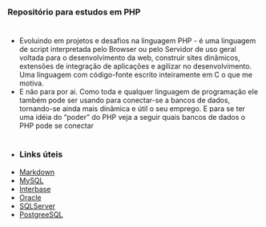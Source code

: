   ### Repositório para estudos em PHP ###

#
- Evoluindo em projetos e desafios na linguagem PHP - é uma linguagem de script interpretada pelo Browser ou pelo Servidor de uso geral voltada para o desenvolvimento 
da web, construir sites dinâmicos, extensões de integração de aplicações e agilizar no desenvolvimento. Uma linguagem com código-fonte escrito inteiramente em 
C o que me motiva.
- E não para por ai. Como toda e qualquer linguagem de programação ele também pode ser usando para conectar-se a bancos de dados, tornando-se ainda mais dinâmica e 
útil o seu emprego. E para se ter uma idéia do “poder” do PHP veja a seguir quais bancos de dados o PHP pode se conectar
#
- ### **Links úteis** ###
- [Markdown](https://www.markdownguide.org/)
- [MySQL](https://www.mysql.com/)
- [Interbase](https://https://interbase.com/)
- [Oracle](https://www.oracle.com/br/database/)
- [SQLServer](https://www.microsoft.com/pt-br/sql-server/sql-server-downloads/)
- [PostgreeSQL](https://www.postgresql.org/)


   

